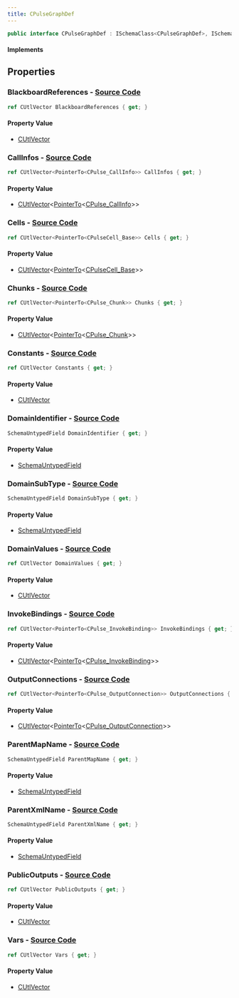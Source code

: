 ```yaml
---
title: CPulseGraphDef
---
```


```csharp
public interface CPulseGraphDef : ISchemaClass<CPulseGraphDef>, ISchemaField, ISchemaClass, INativeHandle
```

#### Implements

## Properties

### **BlackboardReferences** - [Source Code](https://github.com/swiftly-solution/swiftlys2/blob/main/managed/src/SwiftlyS2.Generated/Schemas/Interfaces/CPulseGraphDef.cs#L49)

```csharp
ref CUtlVector BlackboardReferences { get; }
```

#### Property Value

- [CUtlVector](/docs/api/)

### **CallInfos** - [Source Code](https://github.com/swiftly-solution/swiftlys2/blob/main/managed/src/SwiftlyS2.Generated/Schemas/Interfaces/CPulseGraphDef.cs#L40)

```csharp
ref CUtlVector<PointerTo<CPulse_CallInfo>> CallInfos { get; }
```

#### Property Value

- [CUtlVector](/docs/api/-1)<[PointerTo](/docs/api/shared/natives/pointerto-1)<[CPulse_CallInfo](/docs/api/shared/schemadefinitions/cpulse_callinfo)>>

### **Cells** - [Source Code](https://github.com/swiftly-solution/swiftlys2/blob/main/managed/src/SwiftlyS2.Generated/Schemas/Interfaces/CPulseGraphDef.cs#L30)

```csharp
ref CUtlVector<PointerTo<CPulseCell_Base>> Cells { get; }
```

#### Property Value

- [CUtlVector](/docs/api/-1)<[PointerTo](/docs/api/shared/natives/pointerto-1)<[CPulseCell_Base](/docs/api/shared/schemadefinitions/cpulsecell_base)>>

### **Chunks** - [Source Code](https://github.com/swiftly-solution/swiftlys2/blob/main/managed/src/SwiftlyS2.Generated/Schemas/Interfaces/CPulseGraphDef.cs#L28)

```csharp
ref CUtlVector<PointerTo<CPulse_Chunk>> Chunks { get; }
```

#### Property Value

- [CUtlVector](/docs/api/-1)<[PointerTo](/docs/api/shared/natives/pointerto-1)<[CPulse_Chunk](/docs/api/shared/schemadefinitions/cpulse_chunk)>>

### **Constants** - [Source Code](https://github.com/swiftly-solution/swiftlys2/blob/main/managed/src/SwiftlyS2.Generated/Schemas/Interfaces/CPulseGraphDef.cs#L43)

```csharp
ref CUtlVector Constants { get; }
```

#### Property Value

- [CUtlVector](/docs/api/)

### **DomainIdentifier** - [Source Code](https://github.com/swiftly-solution/swiftlys2/blob/main/managed/src/SwiftlyS2.Generated/Schemas/Interfaces/CPulseGraphDef.cs#L17)

```csharp
SchemaUntypedField DomainIdentifier { get; }
```

#### Property Value

- [SchemaUntypedField](/docs/api/shared/schemas/schemauntypedfield)

### **DomainSubType** - [Source Code](https://github.com/swiftly-solution/swiftlys2/blob/main/managed/src/SwiftlyS2.Generated/Schemas/Interfaces/CPulseGraphDef.cs#L20)

```csharp
SchemaUntypedField DomainSubType { get; }
```

#### Property Value

- [SchemaUntypedField](/docs/api/shared/schemas/schemauntypedfield)

### **DomainValues** - [Source Code](https://github.com/swiftly-solution/swiftlys2/blob/main/managed/src/SwiftlyS2.Generated/Schemas/Interfaces/CPulseGraphDef.cs#L46)

```csharp
ref CUtlVector DomainValues { get; }
```

#### Property Value

- [CUtlVector](/docs/api/)

### **InvokeBindings** - [Source Code](https://github.com/swiftly-solution/swiftlys2/blob/main/managed/src/SwiftlyS2.Generated/Schemas/Interfaces/CPulseGraphDef.cs#L38)

```csharp
ref CUtlVector<PointerTo<CPulse_InvokeBinding>> InvokeBindings { get; }
```

#### Property Value

- [CUtlVector](/docs/api/-1)<[PointerTo](/docs/api/shared/natives/pointerto-1)<[CPulse_InvokeBinding](/docs/api/shared/schemadefinitions/cpulse_invokebinding)>>

### **OutputConnections** - [Source Code](https://github.com/swiftly-solution/swiftlys2/blob/main/managed/src/SwiftlyS2.Generated/Schemas/Interfaces/CPulseGraphDef.cs#L51)

```csharp
ref CUtlVector<PointerTo<CPulse_OutputConnection>> OutputConnections { get; }
```

#### Property Value

- [CUtlVector](/docs/api/-1)<[PointerTo](/docs/api/shared/natives/pointerto-1)<[CPulse_OutputConnection](/docs/api/shared/schemadefinitions/cpulse_outputconnection)>>

### **ParentMapName** - [Source Code](https://github.com/swiftly-solution/swiftlys2/blob/main/managed/src/SwiftlyS2.Generated/Schemas/Interfaces/CPulseGraphDef.cs#L23)

```csharp
SchemaUntypedField ParentMapName { get; }
```

#### Property Value

- [SchemaUntypedField](/docs/api/shared/schemas/schemauntypedfield)

### **ParentXmlName** - [Source Code](https://github.com/swiftly-solution/swiftlys2/blob/main/managed/src/SwiftlyS2.Generated/Schemas/Interfaces/CPulseGraphDef.cs#L26)

```csharp
SchemaUntypedField ParentXmlName { get; }
```

#### Property Value

- [SchemaUntypedField](/docs/api/shared/schemas/schemauntypedfield)

### **PublicOutputs** - [Source Code](https://github.com/swiftly-solution/swiftlys2/blob/main/managed/src/SwiftlyS2.Generated/Schemas/Interfaces/CPulseGraphDef.cs#L36)

```csharp
ref CUtlVector PublicOutputs { get; }
```

#### Property Value

- [CUtlVector](/docs/api/)

### **Vars** - [Source Code](https://github.com/swiftly-solution/swiftlys2/blob/main/managed/src/SwiftlyS2.Generated/Schemas/Interfaces/CPulseGraphDef.cs#L33)

```csharp
ref CUtlVector Vars { get; }
```

#### Property Value

- [CUtlVector](/docs/api/)

